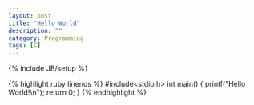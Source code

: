```yaml
---
layout: post
title: "Hello World"
description: ""
category: Programming
tags: [C]
---
```

{% include JB/setup %}

{% highlight ruby linenos %}
#include<stdio.h>
int main()
{
    printf("Hello World!\n");
    return 0;
}
{% endhighlight %}

